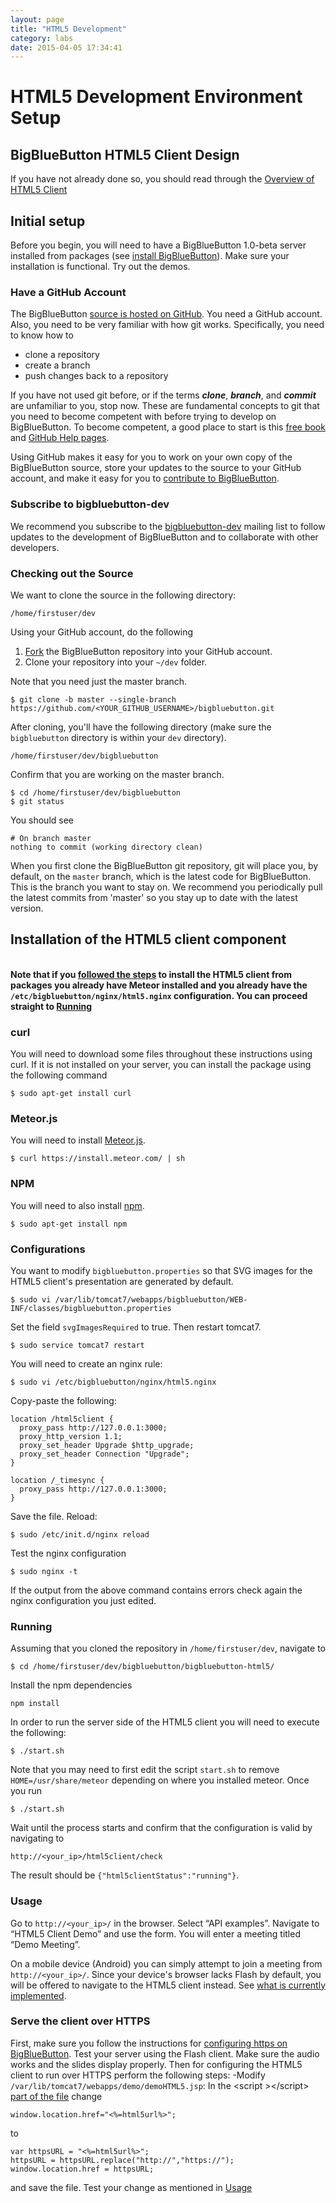 ```yaml
---
layout: page
title: "HTML5 Development"
category: labs
date: 2015-04-05 17:34:41
---
```



# HTML5 Development Environment Setup

## BigBlueButton HTML5 Client Design
If you have not already done so, you should read through the [Overview of HTML5 Client](/labs/html5-overview.html)

## Initial setup

Before you begin, you will need to have a BigBlueButton 1.0-beta server installed from packages (see [install BigBlueButton](/install/install.html)). Make sure your installation is functional. Try out the demos.

### Have a GitHub Account

The BigBlueButton [source is hosted on GitHub](https://github.com/bigbluebutton/bigbluebutton).  You need a GitHub account.  Also, you need to be very familiar with how git works.  Specifically, you need to know how to

  * clone a repository
  * create a branch
  * push changes back to a repository

If you have not used git before, or if the terms **_clone_**, **_branch_**, and **_commit_** are unfamiliar to you, stop now.  These are fundamental concepts to git that you need to become competent with before trying to develop on BigBlueButton. To become competent, a good place to start is this [free book](http://progit.org/book/) and [GitHub Help pages](http://help.github.com/).

Using GitHub makes it easy for you to work on your own copy of the BigBlueButton source, store your updates to the source to your GitHub account, and make it easy for you to [contribute to BigBlueButton](/support/faq.html#contributing-to-bigbluebutton).

### Subscribe to bigbluebutton-dev

We recommend you subscribe to the [bigbluebutton-dev](http://groups.google.com/group/bigbluebutton-dev/topics?gvc=2) mailing list to follow updates to the development of BigBlueButton and to collaborate with other developers.



### Checking out the Source

We want to clone the source in the following directory:

```
/home/firstuser/dev
```

Using your GitHub account, do the following

1. [Fork](http://help.github.com/fork-a-repo/) the BigBlueButton repository into your GitHub account.
2. Clone your repository into your `~/dev` folder.

Note that you need just the master branch.

```
$ git clone -b master --single-branch https://github.com/<YOUR_GITHUB_USERNAME>/bigbluebutton.git
```

After cloning, you'll have the following directory (make sure the `bigbluebutton` directory is within your `dev` directory).

```
/home/firstuser/dev/bigbluebutton
```

Confirm that you are working on the master branch.

```
$ cd /home/firstuser/dev/bigbluebutton
$ git status
```

You should see

```
# On branch master
nothing to commit (working directory clean)
```

When you first clone the BigBlueButton git repository, git will place you, by default, on the `master` branch, which is the latest code for BigBlueButton. This is the branch you want to stay on. We recommend you periodically pull the latest commits from 'master' so you stay up to date with the latest version.


## Installation of the HTML5 client component

<br/><b>Note that if you [followed the steps](/labs/html5-overview.html#try-out-the-html5-client-by-installing-it-from-packages) to install the HTML5 client from packages you already have Meteor installed and you already have the `/etc/bigbluebutton/nginx/html5.nginx` configuration. You can proceed straight to [Running](/labs/html5-dev.html#running)</b>

### curl

You will need to download some files throughout these instructions using curl. If it is not installed on your server, you can install the package using the following command

```
$ sudo apt-get install curl
```

### Meteor.js

You will need to install [Meteor.js](http://www.meteor.com). 

```
$ curl https://install.meteor.com/ | sh
```

### NPM

You will need to also install [npm](https://www.npmjs.com/).

```
$ sudo apt-get install npm
```

### Configurations
You want to modify `bigbluebutton.properties` so that SVG images for the HTML5 client's presentation are generated by default.

```
$ sudo vi /var/lib/tomcat7/webapps/bigbluebutton/WEB-INF/classes/bigbluebutton.properties
```

Set the field `svgImagesRequired` to true. Then restart tomcat7.

```$ sudo service tomcat7 restart```

You will need to create an nginx rule:

```$ sudo vi /etc/bigbluebutton/nginx/html5.nginx```


Copy-paste the following:

```
location /html5client {
  proxy_pass http://127.0.0.1:3000;
  proxy_http_version 1.1;
  proxy_set_header Upgrade $http_upgrade;
  proxy_set_header Connection "Upgrade";
}

location /_timesync {
  proxy_pass http://127.0.0.1:3000;
}
```

Save the file. Reload:

```
$ sudo /etc/init.d/nginx reload
```

Test the nginx configuration

```
$ sudo nginx -t
```
If the output from the above command contains errors check again the nginx configuration you just edited.


### Running
Assuming that you cloned the repository in `/home/firstuser/dev`, navigate to

```
$ cd /home/firstuser/dev/bigbluebutton/bigbluebutton-html5/
```  

Install the npm dependencies
```
npm install
```

In order to run the server side of the HTML5 client you will need to execute the following:

``` 
$ ./start.sh 
```

Note that you may need to first edit the script `start.sh` to remove `HOME=/usr/share/meteor` depending on where you installed meteor.
Once you run

```
$ ./start.sh
```

Wait until the process starts and confirm that the configuration is valid by navigating to

```
http://<your_ip>/html5client/check
```

The result should be `{"html5clientStatus":"running"}`.

### Usage
Go to `http://<your_ip>/` in the browser. Select “API examples”. Navigate to “HTML5 Client Demo” and use the form. You will enter a meeting titled “Demo Meeting”.

On a mobile device (Android) you can simply attempt to join a meeting from `http://<your_ip>/`. Since your device's browser lacks Flash by default, you will be offered to navigate to the HTML5 client instead.  See [what is currently implemented](/labs/html5-overview.html#current-stage).


### Serve the client over HTTPS
First, make sure you follow the instructions for [configuring https on BigBlueButton](/install/install.html#configuring-https-on-bigbluebutton). Test your server using the Flash client. Make sure the audio works and the slides display properly.
Then for configuring the HTML5 client to run over HTTPS perform the following steps:
-Modify `/var/lib/tomcat7/webapps/demo/demoHTML5.jsp`:
In the &lt;script &gt;&lt;/script&gt; [part of the file](https://github.com/bigbluebutton/bigbluebutton/blob/master/bbb-api-demo/src/main/webapp/demoHTML5.jsp#L106-L108) change 

```
window.location.href="<%=html5url%>";
```

to

```
var httpsURL = "<%=html5url%>";
httpsURL = httpsURL.replace("http://","https://");
window.location.href = httpsURL;
```

and save the file. Test your change as mentioned in [Usage](/labs/html5-dev.html#usage)
